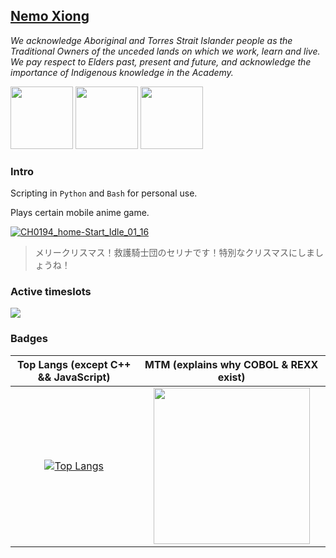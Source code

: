 <!--### Hi there 👋

**xiongnemo/xiongnemo** is a ✨ _special_ ✨ repository because its `README.md` (this file) appears on your GitHub profile.

Here are some ideas to get you started:

- 🔭 I’m currently working on ...
- 🌱 I’m currently learning ...
- 👯 I’m looking to collaborate on ...
- 🤔 I’m looking for help with ...
- 💬 Ask me about ...
- 📫 How to reach me: ...
- 😄 Pronouns: ...
- ⚡ Fun fact: ...
-->

## [Nemo Xiong](https://github.com/xiongnemo)

*We acknowledge Aboriginal and Torres Strait Islander people as the Traditional Owners of the unceded lands on which we work, learn and live. We pay respect to Elders past, present and future, and acknowledge the importance of Indigenous knowledge in the Academy.*

<img src="https://github.com/xiongnemo/xiongnemo/assets/38759782/f1431a2a-1e8a-4751-88b6-5dc5066c4594" width="100">
<img src="https://github.com/xiongnemo/xiongnemo/assets/38759782/a902d745-94f4-4d82-a587-bb3e34c2b052" width="100">
<img src="https://github.com/xiongnemo/xiongnemo/assets/38759782/4a3144d8-72c8-4f61-87fb-a282fefd09c5" width="100">

### Intro

Scripting in `Python` and `Bash` for personal use.

Plays certain mobile anime game.

[![CH0194_home-Start_Idle_01_16](https://user-images.githubusercontent.com/38759782/233515332-690d1e28-61c6-40e6-ad4f-328528e09a45.png)](https://bluearchive.fandom.com/wiki/Sumi_Serina_(Christmas_ver.))

> メリークリスマス！救護騎士団のセリナです！特別なクリスマスにしましょうね！

### Active timeslots

[![](https://github-profile-summary-cards.vercel.app/api/cards/productive-time?username=xiongnemo&utcOffset=10)](https://github.com/xiongnemo/)

### Badges

|Top Langs (except C++ && JavaScript)|MTM (explains why COBOL & REXX exist)|
| :-: | :-: |
|[![Top Langs](https://github-readme-stats-git-masterrstaa-rickstaa.vercel.app/api/top-langs/?username=xiongnemo&langs_count=20&layout=compact&hide=c%2B%2B,html,css,javascript)](https://github.com/xiongnemo/)|[<img src="https://images.youracclaim.com/images/0f804e77-5da0-40b2-b343-f6ea58c48f9d/MTM_Level_3.png" width="250" height="250" />](https://www.youracclaim.com/badges/54e69a9b-d4f6-43b3-be45-eb9d94bc6673)|



